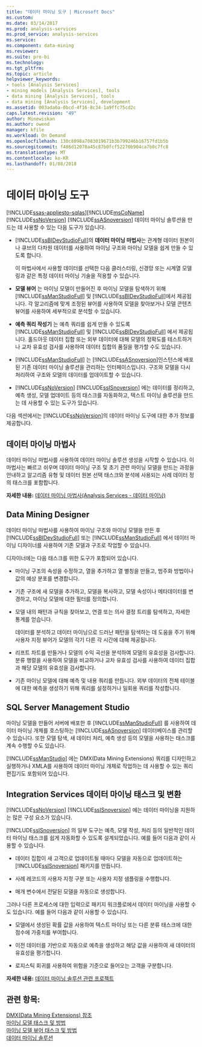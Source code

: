 ```yaml
---
title: "데이터 마이닝 도구 | Microsoft Docs"
ms.custom: 
ms.date: 03/14/2017
ms.prod: analysis-services
ms.prod_service: analysis-services
ms.service: 
ms.component: data-mining
ms.reviewer: 
ms.suite: pro-bi
ms.technology: 
ms.tgt_pltfrm: 
ms.topic: article
helpviewer_keywords:
- tools [Analysis Services]
- mining models [Analysis Services], tools
- data mining [Analysis Services], tools
- data mining [Analysis Services], development
ms.assetid: 003ada6a-0bcd-4f16-8c34-1a9ffc75cd2c
caps.latest.revision: "49"
author: Minewiskan
ms.author: owend
manager: kfile
ms.workload: On Demand
ms.openlocfilehash: 130c8098a7083019671b3b799246b16757fd1b5b
ms.sourcegitcommit: f486d12078a45c87b0fcf52270b904ca7b0c7fc8
ms.translationtype: MT
ms.contentlocale: ko-KR
ms.lasthandoff: 01/08/2018
---
```

# <a name="data-mining-tools"></a>데이터 마이닝 도구
[!INCLUDE[ssas-appliesto-sqlas](../../includes/ssas-appliesto-sqlas.md)][!INCLUDE[msCoName](../../includes/msconame-md.md)] [!INCLUDE[ssNoVersion](../../includes/ssnoversion-md.md)] [!INCLUDE[ssASnoversion](../../includes/ssasnoversion-md.md)] 데이터 마이닝 솔루션을 만드는 데 사용할 수 있는 다음 도구가 있습니다.  
  
-   [!INCLUDE[ssBIDevStudioFull](../../includes/ssbidevstudiofull-md.md)]의 **데이터 마이닝 마법사**는 관계형 데이터 원본이나 큐브의 다차원 데이터를 사용하여 마이닝 구조와 마이닝 모델을 쉽게 만들 수 있도록 합니다.  
  
     이 마법사에서 사용할 데이터를 선택한 다음 클러스터링, 신경망 또는 시계열 모델링과 같은 특정 데이터 마이닝 기술을 적용할 수 있습니다.  
  
-   **모델 뷰어** 는 마이닝 모델이 만들어진 후 마이닝 모델을 탐색하기 위해 [!INCLUDE[ssManStudioFull](../../includes/ssmanstudiofull-md.md)] 및 [!INCLUDE[ssBIDevStudioFull](../../includes/ssbidevstudiofull-md.md)]에서 제공됩니다.  각 알고리즘에 맞게 조정된 뷰어를 사용하여 모델을 찾아보거나 모델 콘텐츠 뷰어를 사용하여 세부적으로 분석할 수 있습니다.  
  
-   **예측 쿼리 작성기** 는 예측 쿼리를 쉽게 만들 수 있도록 [!INCLUDE[ssManStudioFull](../../includes/ssmanstudiofull-md.md)] 및 [!INCLUDE[ssBIDevStudioFull](../../includes/ssbidevstudiofull-md.md)] 에서 제공됩니다. 홀드아웃 데이터 집합 또는 외부 데이터에 대해 모델의 정확도를 테스트하거나 교차 유효성 검사를 사용하여 데이터 집합의 품질을 평가할 수도 있습니다.  
  
-   [!INCLUDE[ssManStudioFull](../../includes/ssmanstudiofull-md.md)] 는 [!INCLUDE[ssASnoversion](../../includes/ssasnoversion-md.md)]인스턴스에 배포된 기존 데이터 마이닝 솔루션을 관리하는 인터페이스입니다. 구조와 모델을 다시 처리하여 구조와 모델의 데이터를 업데이트할 수 있습니다.  
  
-   [!INCLUDE[ssNoVersion](../../includes/ssnoversion-md.md)] [!INCLUDE[ssISnoversion](../../includes/ssisnoversion-md.md)] 에는 데이터를 정리하고, 예측 생성, 모델 업데이트 등의 태스크를 자동화하고, 텍스트 마이닝 솔루션을 만드는 데 사용할 수 있는 도구가 있습니다.  
  
 다음 섹션에서는 [!INCLUDE[ssNoVersion](../../includes/ssnoversion-md.md)]의 데이터 마이닝 도구에 대한 추가 정보를 제공합니다.  
  
## <a name="data-mining-wizard"></a>데이터 마이닝 마법사  
 데이터 마이닝 마법사를 사용하여 데이터 마이닝 솔루션 생성을 시작할 수 있습니다. 이 마법사는 빠르고 쉬우며 데이터 마이닝 구조 및 초기 관련 마이닝 모델을 만드는 과정을 안내하고 알고리즘 유형 및 데이터 원본 선택 태스크와 분석에 사용되는 사례 데이터 정의 태스크를 포함합니다.  
  
 **자세한 내용:** [데이터 마이닝 마법사&#40;Analysis Services - 데이터 마이닝&#41;](../../analysis-services/data-mining/data-mining-wizard-analysis-services-data-mining.md)  
  
## <a name="data-mining-designer"></a>Data Mining Designer  
 데이터 마이닝 마법사를 사용하여 마이닝 구조와 마이닝 모델을 만든 후 [!INCLUDE[ssBIDevStudioFull](../../includes/ssbidevstudiofull-md.md)] 또는 [!INCLUDE[ssManStudioFull](../../includes/ssmanstudiofull-md.md)] 에서 데이터 마이닝 디자이너를 사용하여 기존 모델과 구조로 작업할 수 있습니다.  
  
 디자이너에는 다음 태스크를 위한 도구가 포함되어 있습니다.  
  
-   마이닝 구조의 속성을 수정하고, 열을 추가하고 열 별칭을 만들고, 범주화 방법이나 값의 예상 분포를 변경합니다.  
  
-   기존 구조에 새 모델을 추가하고, 모델을 복사하고, 모델 속성이나 메타데이터를 변경하고, 마이닝 모델에 대한 필터를 정의합니다.  
  
-   모델 내의 패턴과 규칙을 찾아보고, 연결 또는 의사 결정 트리를 탐색하고, 자세한 통계를 얻습니다.  
  
     데이터를 분석하고 데이터 마이닝으로 드러난 패턴을 탐색하는 데 도움을 주기 위해 사용자 지정 뷰어가 모델의 각기 다른 각 시간에 대해 제공됩니다.  
  
-   리프트 차트를 만들거나 모델의 수익 곡선을 분석하여 모델의 유효성을 검사합니다. 분류 행렬을 사용하여 모델을 비교하거나 교차 유효성 검사를 사용하여 데이터 집합과 해당 모델의 유효성을 검사합니다.  
  
-   기존 마이닝 모델에 대해 예측 및 내용 쿼리를 만듭니다. 외부 데이터의 전체 테이블에 대한 예측을 생성하기 위해 쿼리를 설정하거나 일회용 쿼리를 작성합니다.  
  
## <a name="sql-server-management-studio"></a>SQL Server Management Studio  
 마이닝 모델을 만들어 서버에 배포한 후 [!INCLUDE[ssManStudioFull](../../includes/ssmanstudiofull-md.md)] 를 사용하여 데이터 마이닝 개체를 호스팅하는 [!INCLUDE[ssASnoversion](../../includes/ssasnoversion-md.md)] 데이터베이스를 관리할 수 있습니다. 또한 모델 탐색, 새 데이터 처리, 예측 생성 등의 모델을 사용하는 태스크를 계속 수행할 수도 있습니다.  
  
 [!INCLUDE[ssManStudio](../../includes/ssmanstudio-md.md)] 에는 DMX(Data Mining Extensions) 쿼리를 디자인하고 실행하거나 XMLA를 사용하여 데이터 마이닝 개체로 작업하는 데 사용할 수 있는 쿼리 편집기도 포함되어 있습니다.  
  
## <a name="integration-services-data-mining-tasks-and-transformations"></a>Integration Services 데이터 마이닝 태스크 및 변환  
 [!INCLUDE[ssNoVersion](../../includes/ssnoversion-md.md)] [!INCLUDE[ssISnoversion](../../includes/ssisnoversion-md.md)] 에는 데이터 마이닝을 지원하는 많은 구성 요소가 있습니다.  
  
 [!INCLUDE[ssISnoversion](../../includes/ssisnoversion-md.md)] 의 일부 도구는 예측, 모델 작성, 처리 등의 일반적인 데이터 마이닝 태스크를 쉽게 자동화할 수 있도록 설계되었습니다. 예를 들어 다음과 같이 사용할 수 있습니다.  
  
-   데이터 집합이 새 고객으로 업데이트될 때마다 모델을 자동으로 업데이트하는 [!INCLUDE[ssISnoversion](../../includes/ssisnoversion-md.md)] 패키지를 만듭니다.  
  
-   사례 레코드의 사용자 지정 구분 또는 사용자 지정 샘플링을 수행합니다.  
  
-   매개 변수에서 전달된 모델을 자동으로 생성합니다.  
  
 그러나 다른 프로세스에 대한 입력으로 패키지 워크플로에서 데이터 마이닝을 사용할 수도 있습니다. 예를 들어 다음과 같이 사용할 수 있습니다.  
  
-   모델에서 생성된 확률 값을 사용하여 텍스트 마이닝 또는 다른 분류 태스크에 대한 점수에 가중치를 부여합니다.  
  
-   이전 데이터를 기반으로 자동으로 예측을 생성하고 해당 값을 사용하여 새 데이터의 유효성을 평가합니다.  
  
-   로지스틱 회귀를 사용하여 위험을 기준으로 들어오는 고객을 구분합니다.  
  
 **자세한 내용:** [데이터 마이닝 솔루션 관련 프로젝트](../../analysis-services/data-mining/related-projects-for-data-mining-solutions.md)  
  
## <a name="see-also"></a>관련 항목:  
 [DMX&#40;Data Mining Extensions&#41; 참조](../../dmx/data-mining-extensions-dmx-reference.md)   
 [마이닝 모델 태스크 및 방법](../../analysis-services/data-mining/mining-model-tasks-and-how-tos.md)   
 [마이닝 모델 뷰어 태스크 및 방법](../../analysis-services/data-mining/mining-model-viewer-tasks-and-how-tos.md)   
 [데이터 마이닝 솔루션](../../analysis-services/data-mining/data-mining-solutions.md)  
  
  
